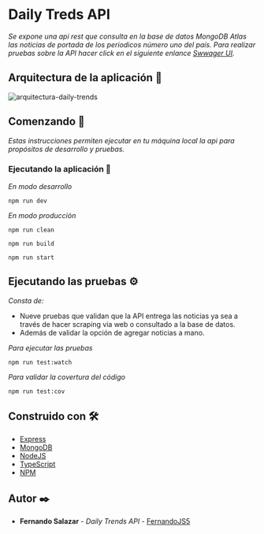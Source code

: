 # Daily Treds API

_Se expone una api rest que consulta en la base de datos MongoDB Atlas las noticias de portada de los periodicos número uno del país. Para realizar pruebas sobre la API hacer click en el siguiente enlance [Swwager UI](http://localhost:8080/api-explorer/)._

## Arquitectura de la aplicación 📐

![arquitectura-daily-trends](https://github.com/FernandoJSR5/daily-trends-api/assets/8022726/c327d38e-8aeb-410b-b302-6001fd151c6f)


## Comenzando 🚀

_Estas instrucciones permiten ejecutar en tu máquina local la api para propósitos de desarrollo y pruebas._

### Ejecutando la aplicación 🔧

_En modo desarrollo_

```
npm run dev
```

_En modo producción_

```
npm run clean
```
```
npm run build
```
```
npm run start
```

## Ejecutando las pruebas ⚙️

_Consta de:_
* Nueve pruebas que validan que la API entrega las noticias ya sea a través de hacer scraping via web o consultado a la base de datos.
* Además de validar la opción de agregar noticias a mano.

_Para ejecutar las pruebas_

```
npm run test:watch
```

_Para validar la covertura del código_

```
npm run test:cov
```

## Construido con 🛠️

* [Express](https://expressjs.com)
* [MongoDB](https://www.mongodb.com)
* [NodeJS](https://nodejs.org/en)
* [TypeScript](https://www.typescriptlang.org)
* [NPM](https://www.npmjs.com)

## Autor ✒️

* **Fernando Salazar** - *Daily Trends API* - [FernandoJS5](https://github.com/FernandoJSR5)
